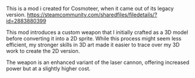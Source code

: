 This is a mod i created for Cosmoteer, when it came out of its legacy version. 
https://steamcommunity.com/sharedfiles/filedetails/?id=2883880399

This mod introduces a custom weapon that I initially crafted as a 3D model before converting it into a 2D sprite. While this process might seem less efficient, my stronger skills in 3D art made it easier to trace over my 3D work to create the 2D version.

The weapon is an enhanced variant of the laser cannon, offering increased power but at a slightly higher cost.
